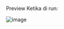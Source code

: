 Preview Ketika di run:

![image](https://github.com/user-attachments/assets/4ffcacf2-7c47-418e-b31a-6e7f16637810)
